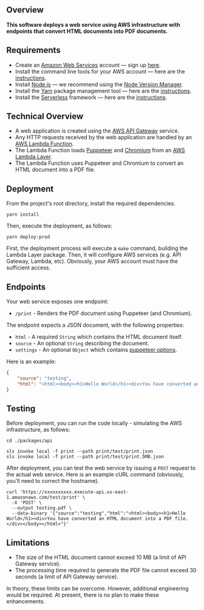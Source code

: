 ## Overview

**This software deploys a web service using AWS infrastructure with endpoints that convert HTML documents into PDF documents.**

## Requirements

* Create an [Amazon Web Services](https://aws.amazon.com/) account — sign up [here](https://portal.aws.amazon.com/billing/signup#/start).
* Install the command line tools for your AWS account — here are the [instructions](https://docs.aws.amazon.com/cli/latest/userguide/cli-chap-welcome.html).
* Install [Node.js](https://nodejs.org/en/) — we recommend using the [Node Version Manager](https://github.com/nvm-sh/nvm).
* Install the [Yarn](https://yarnpkg.com/) package management tool — here are the [instructions](https://classic.yarnpkg.com/en/docs/install).
* Install the [Serverless](https://www.serverless.com/) framework — here are the [instructions](https://www.serverless.com/framework/docs/providers/aws/guide/installation/).

## Technical Overview

* A web application is created using the [AWS API Gateway](https://aws.amazon.com/api-gateway/) service.
* Any HTTP requests received by the web application are handled by an [AWS Lambda Function](https://aws.amazon.com/lambda/).
* The Lambda Function loads [Puppeteer](https://developers.google.com/web/tools/puppeteer) and [Chromium](https://www.chromium.org/) from an [AWS Lambda Layer](https://docs.aws.amazon.com/lambda/latest/dg/configuration-layers.html).
* The Lambda Function uses Puppeteer and Chromium to convert an HTML document into a PDF file.

## Deployment

From the project's root directory, install the required dependencies.

```shell
yarn install
```

Then, execute the deployment, as follows:

```
yarn deploy:prod
```

First, the deployment process will execute a `make` command, building the Lambda Layer package. Then, it will configure AWS services (e.g. API Gateway, Lambda, etc). Obviously, your AWS account must have the sufficient access.

## Endpoints

Your web service exposes one endpoint:

* ```/print``` - Renders the PDF document using Puppeteer (and Chromium).

The endpoint expects a JSON document, with the following properties:

* ```html``` - A required ```String``` which contains the HTML document itself.
* ```source``` - An optional ```String``` describing the document.
* ```settings``` - An optional ```Object``` which contains [puppeteer options](https://github.com/puppeteer/puppeteer/blob/v5.2.1/docs/api.md#pagepdfoptions).

Here is an example:

```json
{
	"source": "testing",
	"html": "<html><body><h1>Hello World</h1><div>You have converted an HTML document into a PDF file.</div></body></html>"
}
```

## Testing

Before deployment, you can run the code locally - simulating the AWS infrastructure, as follows:

```shell
cd ./packages/api

sls invoke local -f print --path print/test/print.json
sls invoke local -f print --path print/test/print.5MB.json
```

After deployment, you can test the web service by issuing a ```POST``` request to the actual web service. Here is an example cURL command (obviously, you'll need to correct the hostname).

```shell
curl 'https://xxxxxxxxxx.execute-api.us-east-1.amazonaws.com/test/print' \
  -X 'POST' \
  --output testing.pdf \
  --data-binary '{"source":"testing","html":"<html><body><h1>Hello World</h1><div>You have converted an HTML document into a PDF file.</div></body></html>"}'
```

## Limitations

* The size of the HTML document cannot exceed 10 MB (a limit of API Gateway service).
* The processing time required to generate the PDF file cannot exceed 30 seconds (a limit of API Gateway service).

In theory, these limits can be overcome. However, additional engineering would be required. At present, there is no plan to make these enhancements.
